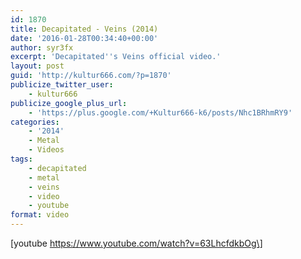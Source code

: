 ```yaml
---
id: 1870
title: Decapitated - Veins (2014)
date: '2016-01-28T00:34:40+00:00'
author: syr3fx
excerpt: 'Decapitated''s Veins official video.'
layout: post
guid: 'http://kultur666.com/?p=1870'
publicize_twitter_user:
    - kultur666
publicize_google_plus_url:
    - 'https://plus.google.com/+Kultur666-k6/posts/Nhc1BRhmRY9'
categories:
    - '2014'
    - Metal
    - Videos
tags:
    - decapitated
    - metal
    - veins
    - video
    - youtube
format: video
---
```


\[youtube https://www.youtube.com/watch?v=63LhcfdkbOg\]